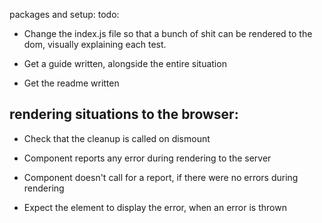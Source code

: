 packages and setup:
todo:
* Change the index.js file so that a bunch of shit can be rendered to the dom, visually explaining each test.
* Get a guide written, alongside the entire situation

* Get the readme written

## rendering situations to the browser:

* Check that the cleanup is called on dismount

* Component reports any error during rendering to the server
* Component doesn't call for a report, if there were no errors during rendering
* Expect the element to display the error, when an error is thrown
